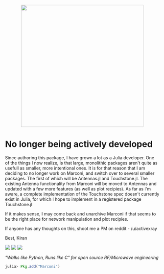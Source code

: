 <p align="center">
<img width="400px" src="https://raw.githubusercontent.com/kiranshila/Marconi.jl/master/docs/src/assets/logo_full.png"/>
</p>

# No longer being actively developed
Since authoring this package, I have grown a lot as a Julia developer. One of the things I now realize, is that large, monolithic packages aren't quite as usefull as smaller, more intentional ones. It is for that reason that I am deciding to no longer work on Marconi, and switch over to several smaller packages. The first of which will be Antennas.jl and Touchstone.jl. The existing Antenna functionality from Marconi will be moved to Antennas and updated with a few more features (as well as plot recipies). As far as I'm aware, a complete implementation of the Touchstone spec doesn't currently exist in Julia, for which I hope to implement in a registered package Touchstone.jl

If it makes sense, I may come back and unarchive Marconi if that seems to be the right place for network manipulation and plot recipies.

If anyone has any thoughts on this, shoot me a PM on reddit - /u/activexray

Best,
Kiran

[![][docs-dev-img]][docs-dev-url] [![][travis-img]][travis-url] [![][codecov-img]][codecov-url]

[docs-dev-img]: https://img.shields.io/badge/docs-dev-blue.svg
[docs-dev-url]: https://kiranshila.github.io/Marconi.jl/latest

[travis-img]: https://travis-ci.org/kiranshila/Marconi.jl.svg?branch=master
[travis-url]: https://travis-ci.org/kiranshila/Marconi.jl

[codecov-img]: https://codecov.io/gh/kiranshila/Marconi.jl/branch/master/graph/badge.svg
[codecov-url]: https://codecov.io/gh/kiranshila/Marconi.jl

*"Walks like Python, Runs like C" for open source RF/Microwave engineering*

```julia
julia> Pkg.add("Marconi")
```
